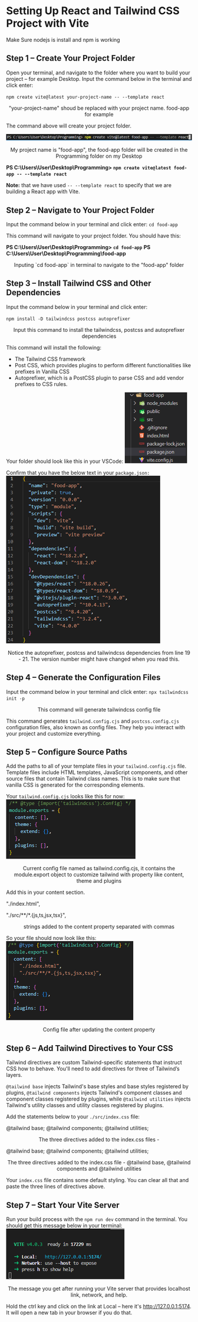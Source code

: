 # Setting Up React and Tailwind CSS Project with Vite
Make Sure nodejs is install and npm is working
## Step 1 – Create Your Project Folder

Open your terminal, and navigate to the folder where you want to build your project – for example Desktop. Input the command below in the terminal and click enter:‌

`
  npm create vite@latest your-project-name -- --template react
`

<p align="center">"your-project-name" shoud be replaced with your project name. food-app for example</p>

The command above will create your project folder.‌

![Creating React via Vite](Readme-img/create-vite-react.png)
<p align="center">My project name is "food-app", the food-app folder will be created in the Programming folder on my Desktop</p>

  **PS C:\Users\User\Desktop\Programming> `npm create vite@latest food-app -- --template react`**


**‌Note:** that we have used `-- --template react` to specify that we are building a React app with Vite.

## Step 2 – Navigate to Your Project Folder

Input the command below in your terminal and click enter:
`
  cd food-app
`

‌This command will navigate to your project folder. You should have this:

**PS C:\Users\User\Desktop\Programming> `cd food-app`**
**PS C:\Users\User\Desktop\Programming\food-app**
<p align="center">Inputing `cd food-app` in terminal to navigate to the "food-app" folder</p>

## Step 3 – Install Tailwind CSS and Other Dependencies
Input the command below in your terminal and click enter:

`
  npm install -D tailwindcss postcss autoprefixer
`

<p align="center">Input this command to install the tailwindcss, postcss and autoprefixer dependencies</p>

This command will install the following:

* The Tailwind CSS framework
* Post CSS, which provides plugins to perform different functionalities like prefixes in Vanilla CSS
* Autoprefixer, which is a PostCSS plugin to parse CSS and add vendor prefixes to CSS rules.

Your folder should look like this in your VSCode:‌
![React and Tailwind CSS Setup Using Vite](Readme-img/React-Tailwind-vite-setup.png)

Confirm that you have the below text in your `package.json‌:`
![Package.json Content](Readme-img/package-json-content.png)
<p align="center">Notice the autoprefixer, postcss and tailwindcss dependencies from line 19 - 21. The version number might have changed when you read this.</p>

## Step 4 – Generate the Configuration Files
Input the command below in your terminal and click enter:
`
  npx tailwindcss init -p
`
<p align="center">This command will generate tailwindcss config file</p>

This command generates `tailwind.config.cjs` and `postcss.config.cjs` configuration files, also known as config files. They help you interact with your project and customize everything.

## Step 5 – Configure Source Paths

Add the paths to all of your template files in your `tailwind.config.cjs` file. Template files include HTML templates, JavaScript components, and other source files that contain Tailwind class names. This is to make sure that vanilla CSS is generated for the corresponding elements.

Your `tailwind.config.cjs` looks like this for now:
![Tailwind.config.cjs file content](Readme-img/tailwind-config.png)
<p align="center">Current config file named as tailwind.config.cjs, it contains the module.export object to customize tailwind with property like content, theme and plugins</p>

Add this in your content section.

"./index.html",

"./src/**/*.{js,ts,jsx,tsx}",
<p align="center">strings added to the content property separated with commas</p>

So your file should now look like this:
![Tailwind config file Content](Readme-img/tailwind-content.png)
<p align="center">Config file after updating the content property</p>

## Step 6 – Add Tailwind Directives to Your CSS

Tailwind directives are custom Tailwind-specific statements that instruct CSS how to behave. You'll need to add directives for three of Tailwind’s layers.

`@tailwind base` injects Tailwind's base styles and base styles registered by plugins, `@tailwind components` injects Tailwind's component classes and component classes registered by plugins, while `@tailwind utilities` injects Tailwind's utility classes and utility classes registered by plugins.

Add the statements below to your `./src/index.css` file:

@tailwind base;
@tailwind components;
@tailwind utilities;

<p align="center">The three directives added to the index.css files - </p>

@tailwind base;
@tailwind components;
@tailwind utilities;

<p align="center">The three directives added to the index.css file - @tailwind base, @tailwind components and @tailwind utilities</p>

Your `index.css` file contains some default styling. You can clear all that and paste the three lines of directives above.

## Step 7 – Start Your Vite Server
Run your build process with the `npm run dev` command in the terminal. You should get this message below in your terminal‌:
![Server is Ready](Readme-img/server-ready.png)
<p align="center">The message you get after running your Vite server that provides localhost link, network, and help.</p>

Hold the ctrl key and click on the link at Local – here it's http://127.0.0.1:5174. It will open a new tab in your browser if you do that.